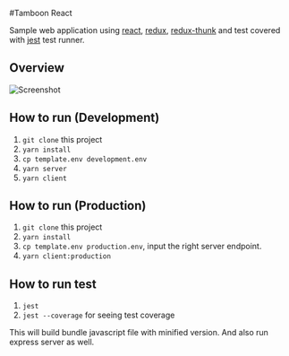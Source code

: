 #Tamboon React 

Sample web application using [react](https://github.com/facebook/react), [redux](https://github.com/reduxjs/redux), [redux-thunk](https://github.com/reduxjs/redux-thunk) and test covered with [jest](https://github.com/facebook/jest) test runner.

## Overview
![Screenshot](./resources/tamboon-react-screenshot.gif)

## How to run (Development)
1. `git clone` this project
2. `yarn install`
3. `cp template.env development.env`
4. `yarn server`
5. `yarn client`

## How to run (Production)
1. `git clone` this project
2. `yarn install`
3. `cp template.env production.env`, input the right server endpoint.
5. `yarn client:production`

## How to run test
1. `jest`
2. `jest --coverage` for seeing test coverage

This will build bundle javascript file with minified version.
And also run express server as well.